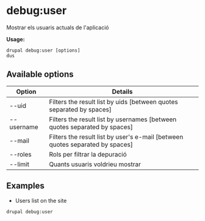 # debug:user
Mostrar els usuaris actuals de l'aplicació

**Usage:**
```
drupal debug:user [options]
dus
```

## Available options
Option | Details
-------|-------------
--uid | Filters the result list by uids [between quotes separated by spaces]
--username | Filters the result list by usernames [between quotes separated by spaces]
--mail | Filters the result list by user's e-mail [between quotes separated by spaces]
--roles | Rols per filtrar la depuració
--limit | Quants usuaris voldrieu mostrar

## Examples
* Users list on the site
```
drupal debug:user
```
